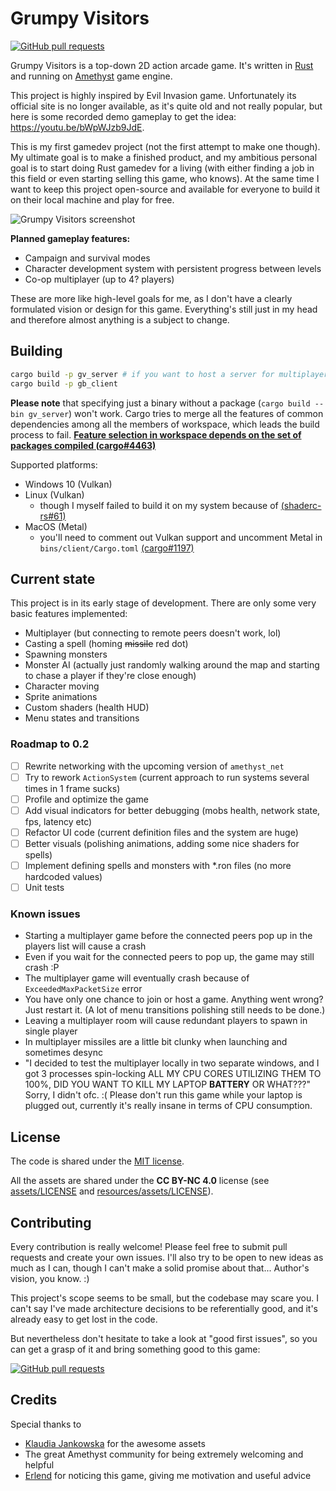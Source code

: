 # Grumpy Visitors

[![GitHub pull requests](https://img.shields.io/github/issues/mvlabat/grumpy_visitors/good%20first%20issue?label=good%20first%20issues&color=7057ff)](https://github.com/mvlabat/grumpy_visitors/issues)

Grumpy Visitors is a top-down 2D action arcade game.
It's written in [Rust](https://www.rust-lang.org/) and running on [Amethyst](amethyst.rs) game engine.

This project is highly inspired by Evil Invasion game. Unfortunately its official site is no longer available,
as it's quite old and not really popular, but here is some recorded demo gameplay to get the idea:
https://youtu.be/bWpWJzb9JdE.

This is my first gamedev project (not the first attempt to make one though). My ultimate goal is to make
a finished product, and my ambitious personal goal is to start doing Rust gamedev for a living
(with either finding a job in this field or even starting selling this game, who knows).
At the same time I want to keep this project open-source and available for everyone to build it on their local machine
and play for free.

![Grumpy Visitors screenshot](header_screenshot.png)

**Planned gameplay features:**
- Campaign and survival modes 
- Character development system with persistent progress between levels
- Co-op multiplayer (up to 4? players)

These are more like high-level goals for me, as I don't have a clearly formulated vision or design for this game.
Everything's still just in my head and therefore almost anything is a subject to change.

## Building
```bash
cargo build -p gv_server # if you want to host a server for multiplayer
cargo build -p gb_client
```

**Please note** that specifying just a binary without a package (`cargo build --bin gv_server`) won't work.
Cargo tries to merge all the features of common dependencies among all the members of workspace,
which leads the build process to fail.
**[Feature selection in workspace depends on the set of packages compiled (cargo#4463)](https://github.com/rust-lang/cargo/issues/4463)**

Supported platforms:
- Windows 10 (Vulkan)
- Linux (Vulkan)
  - though I myself failed to build it on my system because of
  [(shaderc-rs#61)](https://github.com/google/shaderc-rs/issues/61)
- MacOS (Metal)
  - you'll need to comment out Vulkan support and uncomment Metal in `bins/client/Cargo.toml`
  [(cargo#1197)](https://github.com/rust-lang/cargo/issues/1197) 

## Current state
This project is in its early stage of development. There are only some very basic features implemented:
- Multiplayer (but connecting to remote peers doesn't work, lol)
- Casting a spell (homing ~~missile~~ red dot)
- Spawning monsters
- Monster AI (actually just randomly walking around the map and starting to chase a player if they're close enough)
- Character moving
- Sprite animations
- Custom shaders (health HUD)
- Menu states and transitions

### Roadmap to 0.2
- [ ] Rewrite networking with the upcoming version of `amethyst_net`
- [ ] Try to rework `ActionSystem` (current approach to run systems several times in 1 frame sucks)
- [ ] Profile and optimize the game
- [ ] Add visual indicators for better debugging (mobs health, network state, fps, latency etc)
- [ ] Refactor UI code (current definition files and the system are huge)
- [ ] Better visuals (polishing animations, adding some nice shaders for spells)
- [ ] Implement defining spells and monsters with *.ron files (no more hardcoded values)
- [ ] Unit tests

### Known issues
- Starting a multiplayer game before the connected peers pop up in the players list will cause a crash
- Even if you wait for the connected peers to pop up, the game may still crash :P
- The multiplayer game will eventually crash because of `ExceededMaxPacketSize` error
- You have only one chance to join or host a game. Anything went wrong? Just restart it.
(A lot of menu transitions polishing still needs to be done.)
- Leaving a multiplayer room will cause redundant players to spawn in single player
- In multiplayer missiles are a little bit clunky when launching and sometimes desync
- "I decided to test the multiplayer locally in two separate windows, and I got 3 processes spin-locking
ALL MY CPU CORES UTILIZING THEM TO 100%, DID YOU WANT TO KILL MY LAPTOP **BATTERY** OR WHAT???"
Sorry, I didn't ofc. :( Please don't run this game while your laptop is plugged out, currently it's really
insane in terms of CPU consumption.

## License
The code is shared under the [MIT license](LICENSE).

All the assets are shared under the **CC BY-NC 4.0** license
(see [assets/LICENSE](assets/LICENSE) and [resources/assets/LICENSE](resources/assets/LICENSE)). 

## Contributing
Every contribution is really welcome! Please feel free to submit pull requests and create your own issues.
I'll also try to be open to new ideas as much as I can, though I can't make a solid promise about that...
Author's vision, you know. :)

This project's scope seems to be small, but the codebase may scare you. I can't say I've made architecture
decisions to be referentially good, and it's already easy to get lost in the code.

But nevertheless don't hesitate to take a look at "good first issues", so you can get a grasp of it and bring
something good to this game: 

[![GitHub pull requests](https://img.shields.io/github/issues/mvlabat/grumpy_visitors/good%20first%20issue?label=good%20first%20issues&color=7057ff)](https://github.com/mvlabat/grumpy_visitors/issues)

## Credits
Special thanks to
- [Klaudia Jankowska](https://klaudiajankowskaart.myportfolio.com/) for the awesome assets
- The great Amethyst community for being extremely welcoming and helpful
- [Erlend](https://github.com/erlend-sh) for noticing this game, giving me motivation and useful advice
